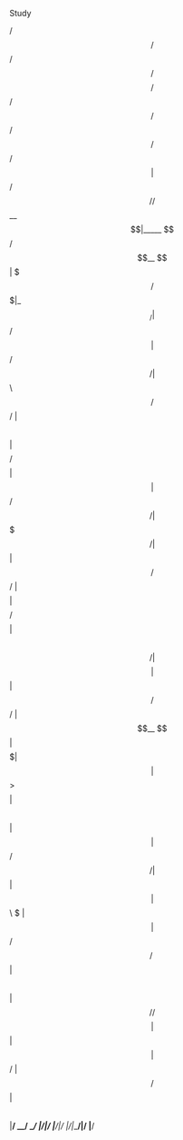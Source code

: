 Study 


 /$$   /$$  /$$$$$$  /$$$$$$$$  /$$$$$$  /$$      /$$ /$$$$$$ /$$   /$$
| $$  /$$/ /$$__  $$|_____ $$  /$$__  $$| $$$    /$$$|_  $$_/| $$  / $$
| $$ /$$/ | $$  \ $$     /$$/ | $$  \ $$| $$$$  /$$$$  | $$  |  $$/ $$/
| $$$$$/  | $$  | $$    /$$/  | $$$$$$$$| $$ $$/$$ $$  | $$   \  $$$$/ 
| $$  $$  | $$  | $$   /$$/   | $$__  $$| $$  $$$| $$  | $$    >$$  $$ 
| $$\  $$ | $$  | $$  /$$/    | $$  | $$| $$\  $ | $$  | $$   /$$/\  $$
| $$ \  $$|  $$$$$$/ /$$$$$$$$| $$  | $$| $$ \/  | $$ /$$$$$$| $$  \ $$
|__/  \__/ \______/ |________/|__/  |__/|__/     |__/|______/|__/  |__/
                                                                       
                                                                       
                                                                       

 
 

